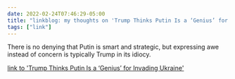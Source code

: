 ```yaml
---
date: 2022-02-24T07:46:29-05:00
title: "linkblog: my thoughts on 'Trump Thinks Putin Is a ‘Genius’ for Invading Ukraine'"
tags: ["link"]
---
```

There is no denying that Putin is smart and strategic, but expressing awe instead of concern is typically Trump in its idiocy.
 
[link to 'Trump Thinks Putin Is a ‘Genius’ for Invading Ukraine'](https://www.vice.com/en/article/m7vxqn/trump-putin-genius-ukraine-invasion)
